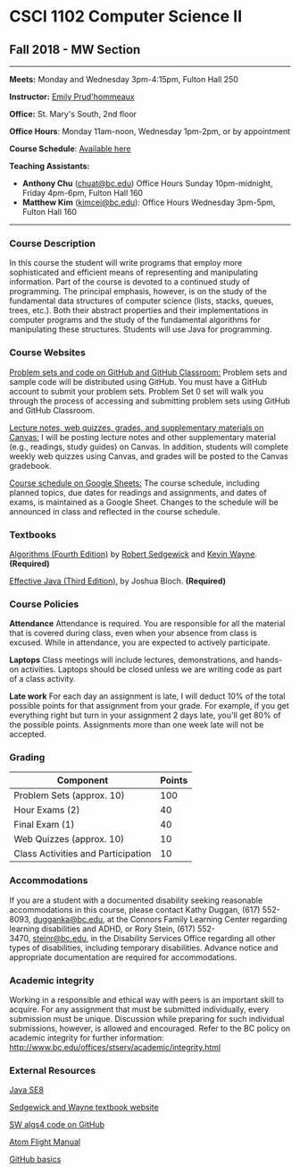 # CSCI 1102 Computer Science II 
## Fall 2018 - MW Section

---

**Meets:** Monday and Wednesday 3pm-4:15pm, Fulton Hall 250

**Instructor:** [Emily Prud'hommeaux](http://www.cs.bc.edu/~prudhome/)

**Office:** St. Mary's South, 2nd floor

**Office Hours**: Monday 11am-noon, Wednesday 1pm-2pm, or by appointment

**Course Schedule**: [Available here](https://docs.google.com/spreadsheets/d/1l9SyJeukRpBjjyKE4N5IbpU2AcpS_MUX8ksVs5GH-rE/edit?usp=sharing)

**Teaching Assistants:**

+ **Anthony Chu** (chuat@bc.edu) Office Hours Sunday 10pm-midnight, Friday 4pm-6pm, Fulton Hall 160
+ **Matthew Kim** (kimcei@bc.edu): Office Hours Wednesday 3pm-5pm, Fulton Hall 160

---

### Course Description
In this course the student will write programs that employ more sophisticated and efficient means of representing and manipulating information. Part of the course is devoted to a continued study of programming. The principal emphasis, however, is on the study of the fundamental data structures of computer science (lists, stacks, queues, trees, etc.). Both their abstract properties and their implementations in computer programs and the study of the fundamental algorithms for manipulating these structures. Students will use Java for programming.

### Course Websites
[Problem sets and code on GitHub and GitHub Classroom:](https://github.com/BC-CSCI-1102-F18-MW) Problem sets and sample code will be distributed using GitHub. You must have a GitHub account to submit your problem sets. Problem Set 0 set will walk you through the process of accessing and submitting problem sets using GitHub and GitHub Classroom.

[Lecture notes, web quizzes, grades, and supplementary materials on Canvas:](https://bostoncollege.instructure.com/courses/1586272) 
I will be posting lecture notes and other supplementary material (e.g., readings, study guides) on Canvas. In addition, students will complete weekly web quizzes using Canvas, and grades will be posted to the Canvas gradebook.

[Course schedule on Google Sheets:](https://docs.google.com/spreadsheets/d/1l9SyJeukRpBjjyKE4N5IbpU2AcpS_MUX8ksVs5GH-rE/edit?usp=sharing) The course schedule, including planned topics, due dates for readings and assignments, and dates of exams, is maintained as a Google Sheet. Changes to the schedule will be announced in class and reflected in the course schedule.


### Textbooks

[Algorithms (Fourth Edition)](http://algs4.cs.princeton.edu/home/) by [Robert Sedgewick](http://www.cs.princeton.edu/~rs/) and [Kevin Wayne](http://www.cs.princeton.edu/~wayne/contact/). **(Required)**

[Effective Java (Third Edition)](https://www.amazon.com/Effective-Java-3rd-Joshua-Bloch/dp/0134685997), by Joshua Bloch. **(Required)**

### Course Policies

**Attendance** Attendance is required. You are responsible for all the material that is covered during class, even when your absence from class is excused. While in attendance, you are expected to actively participate. 

**Laptops** Class meetings will include lectures, demonstrations, and hands-on activities. Laptops should be closed unless we are writing code as part of a class activity.

**Late work** For each day an assignment is late, I will deduct 10% of the total possible points for that assignment from your grade. For example, if you get everything right but turn in your assignment 2 days late, you'll get 80% of the possible points. Assignments more than one week late will not be accepted.

### Grading

| Component                            | Points     |
| ------------------------------------ | ---------- |
| Problem Sets (approx. 10)            | 100        |
| Hour Exams (2)                       | 40         |
| Final Exam (1)                       | 40         |
| Web Quizzes (approx. 10)             | 10         |
| Class Activities and Participation   | 10         |

### Accommodations
If you are a student with a documented disability seeking reasonable accommodations in this course, please contact Kathy Duggan, (617) 552-8093, dugganka@bc.edu, at the Connors Family Learning Center regarding learning disabilities and ADHD, or Rory Stein, (617) 552-3470, steinr@bc.edu, in the Disability Services Office regarding all other types of disabilities, including temporary disabilities. Advance notice and appropriate documentation are required for accommodations.

### Academic integrity
Working in a responsible and ethical way with peers is an important skill to acquire. For any assignment that must be submitted individually, every submission must be unique. Discussion while preparing for such individual submissions, however, is allowed and encouraged. Refer to the BC policy on academic integrity for further information:
http://www.bc.edu/offices/stserv/academic/integrity.html


### External Resources  
[Java SE8](https://docs.oracle.com/javase/8/docs/api/index.html?overview-summary.html)

[Sedgewick and Wayne textbook website](https://algs4.cs.princeton.edu/)

[SW algs4 code on GitHub](https://github.com/kevin-wayne/algs4)

[Atom Flight Manual](https://flight-manual.atom.io)

[GitHub basics](https://guides.github.com/activities/hello-world/)
